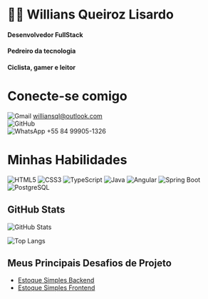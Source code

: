 # 👋🏻 Willians Queiroz Lisardo


#### Desenvolvedor FullStack 
#### Pedreiro da tecnologia 
#### Ciclista, gamer e leitor


# Conecte-se comigo

![Gmail](https://img.shields.io/badge/-Gmail-D14836?style=flat&logo=gmail&logoColor=white) williansql@outlook.com  
![GitHub](https://img.shields.io/badge/-GitHub-181717?style=flat&logo=github&logoColor=white)  
![WhatsApp](https://img.shields.io/badge/-WhatsApp-25D366?style=flat&logo=whatsapp&logoColor=white) +55 84 99905-1326

# Minhas Habilidades

![HTML5](https://img.shields.io/badge/-HTML5-E34F26?style=flat&logo=html5&logoColor=white)  ![CSS3](https://img.shields.io/badge/-CSS3-1572B6?style=flat&logo=css3&logoColor=white)  ![TypeScript](https://img.shields.io/badge/-TypeScript-3178C6?style=flat&logo=typescript&logoColor=white)  ![Java](https://img.shields.io/badge/-Java-007396?style=flat&logo=java&logoColor=white)  ![Angular](https://img.shields.io/badge/-Angular-DD0031?style=flat&logo=angular&logoColor=white)  ![Spring Boot](https://img.shields.io/badge/-Spring_Boot-6DB33F?style=flat&logo=spring-boot&logoColor=white)  ![PostgreSQL](https://img.shields.io/badge/-PostgreSQL-336791?style=flat&logo=postgresql&logoColor=white) 

## GitHub Stats

![GitHub Stats](https://github-readme-stats.vercel.app/api?username=williansql&show_icons=true&hide_title=false&count_private=true&theme=dark&title_color=EBC400&text_color=848EE9&icon_color=EB36A1)

![Top Langs](https://github-readme-stats.vercel.app/api/top-langs/?username=williansql&layout=compact&theme=dark)

## Meus Principais Desafios de Projeto

- [Estoque Simples Backend](https://github.com/williansql/estoque-simples-backend)
- [Estoque Simples Frontend](https://github.com/williansql/estoque-simples-frontend)
